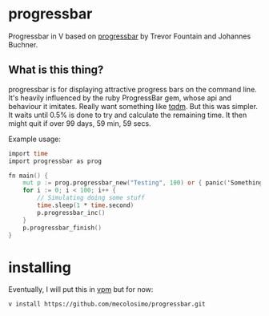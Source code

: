 # progressbar
Progressbar in V based on [progressbar](https://github.com/doches/progressbar) by Trevor Fountain and Johannes Buchner.

## What is this thing?

progressbar is for displaying attractive progress bars on the command line. It's heavily influenced by the ruby ProgressBar
gem, whose api and behaviour it imitates. Really want something like [tqdm](https://github.com/tqdm/tqdm). But this was simpler. It waits until 0.5% is done to try and calculate the remaining time. It then might quit if over 99 days, 59 min, 59 secs.

Example usage:

```v
import time
import progressbar as prog

fn main() {
	mut p := prog.progressbar_new("Testing", 100) or { panic('Something went wrong with progressbar_new')}
	for i := 0; i < 100; i++ {
		// Simulating doing some stuff
		time.sleep(1 * time.second)
		p.progressbar_inc()
	}
	p.progressbar_finish()
}
```

# installing

Eventually, I will put this in [vpm](https://vpm.vlang.io/) but for now:

```bash
v install https://github.com/mecolosimo/progressbar.git
```